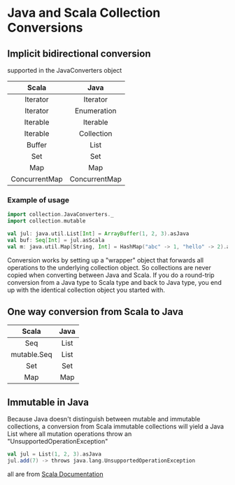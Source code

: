 # Java and Scala Collection Conversions

## Implicit bidirectional conversion

supported in the JavaConverters object

Scala | Java
:----:|:----:
Iterator|Iterator
Iterator|Enumeration
Iterable|Iterable
Iterable|Collection
Buffer|List
Set|Set
Map|Map
ConcurrentMap|ConcurrentMap

### Example of usage

```scala
import collection.JavaConverters._
import collection.mutable

val jul: java.util.List[Int] = ArrayBuffer(1, 2, 3).asJava
val buf: Seq[Int] = jul.asScala
val m: java.util.Map[String, Int] = HashMap("abc" -> 1, "hello" -> 2).asJava
```

Conversion works by setting up a "wrapper" object that forwards all operations to the underlying collection object. So collections are never copied when converting between Java and Scala. If you do a round-trip conversion from a Java type to Scala type and back to Java type, you end up with the identical collection object you started with.

## One way conversion from Scala to Java

Scala | Java
:----:|:----:
Seq|List
mutable.Seq|List
Set|Set
Map|Map

## Immutable in Java

Because Java doesn't distinguish between mutable and immutable collections, a conversion from Scala immutable collections will yield a Java List where all mutation operations throw an "UnsupportedOperationException"

```scala
val jul = List(1, 2, 3).asJava
jul.add(7) -> throws java.lang.UnsupportedOperationException
```

all are from [Scala Documentation](http://docs.scala-lang.org/overviews/collections/conversions-between-java-and-scala-collections.html)
